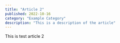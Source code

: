 ```yaml
---
title: "Article 2"
published: 2022-10-16
category: "Example Category"
description: "This is a description of the article"
---
```


This is test article 2

